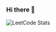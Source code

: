 ### Hi there 👋

<!--
**LiemChow/LiemChow** is a ✨ _special_ ✨ repository because its `README.md` (this file) appears on your GitHub profile.

Here are some ideas to get you started:

- 🔭 I’m currently working on ...
- 🌱 I’m currently learning ...
- 👯 I’m looking to collaborate on ...
- 🤔 I’m looking for help with ...
- 💬 Ask me about ...
- 📫 How to reach me: ...
- 😄 Pronouns: ...
- ⚡ Fun fact: ...
![LeetCode Stats](https://leetcard.jacoblin.cool/ji-nu-li-wei-si-i?theme=light&font=Anek%20Gujarati&ext=activity&site=cn)
<img height="280em" src="https://leetcard.jacoblin.cool/liemchow?theme=light&font=Sura&ext=activity" />
<img height="280em" src="https://codeforces-readme-stats.vercel.app/api/card?username=alen_q"/>
<p float="left">


<img height="280em" src="https://leetcard.jacoblin.cool/liemchow?theme=light&font=Sura&ext=activity" />
</p>

-->


![LeetCode Stats](https://leetcard.jacoblin.cool/ji-nu-li-wei-si-i?theme=light&font=Anek%20Gujarati&ext=activity&site=cn)
